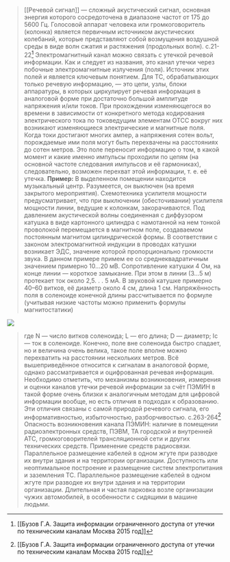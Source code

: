 >[[Речевой сигнал]] — сложный акустический сигнал, основная энергия которого сосредоточена в диапазоне частот от 175 до 5600 Гц.
>Голосовой аппарат человека или громкоговоритель (колонка) является первичным источником акустических колебаний, которые представляют собой возмущения воздушной среды в виде волн сжатия и растяжения (продольных волн). 
>с.21-22[^1] 
>Электромагнитный канал можно связать с утечкой речевой информации.
>Как и следует из названия, это канал утечки через побочные электромагнитные излучения (поля). Источник этих полей и является ключевым понятием. Для ТC, обрабатывающих только речевую информацию, — это цепи, узлы, блоки аппаратуры, в которых циркулирует речевая информация в аналоговой форме при достаточно большой амплитуде напряжения и/или токов. При прохождении изменяющегося во времени в зависимости от конкретного метода кодирования электрического тока по токоведущим элементам ОТСС вокруг них возникают изменяющиеся электрические и магнитные поля. Когда токи достигают многих ампер, а напряжения сотен вольт, порождаемые ими поля могут быть перехвачены на расстояниях до сотен метров. Это поле переносит информацию о том, в какой момент и какие именно импульсы проходили по цепям (на основной частоте следования импульсов и её гармониках), следовательно, возможен перехват этой информации, т. е. её утечка.
>**Пример:** В выделенном помещении находится музыкальный центр. Разумеется, он выключен (на время закрытого мероприятия). Схемотехника усилителя мощности предусматривает, что при выключении (обесточивании) усилителя мощности линии, ведущие к колонкам, закорачиваются. Под давлением акустической волны соединенная с диффузором катушка в виде картонного цилиндра с намотанной на нем тонкой проволокой перемещается в магнитном поле, создаваемом постоянным магнитом цилиндрической формы. В соответствии с законом электромагнитной индукции в проводах катушки возникает ЭДС, значение которой пропорционально громкости звука. В данном примере примем ее со среднеквадратичным значением примерно 10...20 мВ. Сопротивление катушки 4 Ом, на конце линии — короткое замыкание. При этом в линии (3...5 м) протекает ток около 2,5. . . 5 мА. В звуковой катушке примерно 40–60 витков, её диаметр около 4 см, длина 1 см.
>Напряжённость поля в соленоиде конечной длины рассчитывается по формуле (учитывая низкие частоты можно применить формулы магнитостатики)

![](file:///C:/Users/9875~1/AppData/Local/Temp/msohtmlclip1/01/clip_image002.png)

>где N — число витков соленоида; L — его длина; D — диаметр; Iс — ток в соленоиде.
>Конечно, поле вне соленоида быстро спадает, но и величина очень велика, такое поле вполне можно перехватить на расстоянии нескольких метров.
>Всё вышеприведённое относится к сигналам в аналоговой форме, однако рассматривается и оцифрованная речевая информация. Необходимо отметить, что механизмы возникновения, измерения и оценки каналов утечки речевой информации за счёт ПЭМИН в такой форме очень близки к аналогичным методам для цифровой информации вообще, но есть отличия в подходах к образованию. Эти отличия связаны с самой природой речевого сигнала, его информативностью, избыточностью, разборчивостью. 
>с.263-264[^1] 
>Опасность возникновения канала ПЭМИН: наличие в помещении радиоэлектронных средств, ПЭВМ, ТА городской и внутренней АТС, громкоговорителей трансляционной сети и других технических средств. Применение средств радиосвязи. Параллельное размещение кабелей в одном жгуте при разводке их внутри здания и на территории организации. Доступность или неоптимальное построение и размещение систем электропитания и заземления ТС. Параллельное размещение кабелей в одном жгуте при разводке их внутри здания и на территории организации. Длительная и частая парковка возле организации чужих автомобилей, в особенности с сидящими в машине людьми.

  [^1]:[[Бузов Г.А. Защита информации ограниченного доступа от утечки по техническим каналам Москва 2015 год]]
   